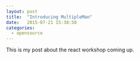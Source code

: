 ```yaml
---
layout: post
title:  "Introducing MultipleMan"
date:   2015-07-21 15:38:50
categories:
  - opensource
---
```

This is my post about the react workshop coming up.
